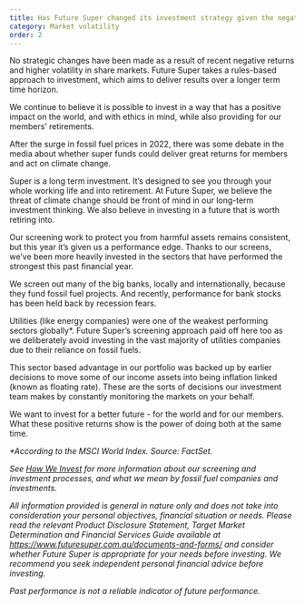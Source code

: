 ```yaml
---
title: Has Future Super changed its investment strategy given the negative returns?
category: Market volatility
order: 2
---
```

No strategic changes have been made as a result of recent negative returns and higher volatility in share markets. Future Super takes a rules-based approach to investment, which aims to deliver results over a longer term time horizon.

We continue to believe it is possible to invest in a way that has a positive impact on the world, and with ethics in mind, while also providing for our members’ retirements. 

After the surge in fossil fuel prices in 2022, there was some debate in the media about whether super funds could deliver great returns for members and act on climate change. 

Super is a long term investment. It’s designed to see you through your whole working life and into retirement. At Future Super, we believe the threat of climate change should be front of mind in our long-term investment thinking. We also believe in investing in a future that is worth retiring into.

Our screening work to protect you from harmful assets remains consistent, but this year it’s given us a performance edge. Thanks to our screens, we’ve been more heavily invested in the sectors that have performed the strongest this past financial year.

We screen out many of the big banks, locally and internationally, because they fund fossil fuel projects. And recently, performance for bank stocks has been held back by recession fears.

Utilities (like energy companies) were one of the weakest performing sectors globally*. Future Super’s screening approach paid off here too as we deliberately avoid investing in the vast majority of utilities companies due to their reliance on fossil fuels. 

This sector based advantage in our portfolio was backed up by earlier decisions to move some of our income assets into being inflation linked (known as floating rate). These are the sorts of decisions our investment team makes by constantly monitoring the markets on your behalf.

We want to invest for a better future - for the world and for our members. What these positive returns show is the power of doing both at the same time. 

*\*According to the MSCI World Index. Source: FactSet.* 

*See [How We Invest](https://www.futuresuper.com.au/how-we-invest/) for more information about our screening and investment processes, and what we mean by fossil fuel companies and investments.*

*All information provided is general in nature only and does not take into consideration your personal objectives, financial situation or needs. Please read the relevant Product Disclosure Statement, Target Market Determination and Financial Services Guide available at https://www.futuresuper.com.au/documents-and-forms/ and consider whether Future Super is appropriate for your needs before investing. We recommend you seek independent personal financial advice before investing.*

*Past performance is not a reliable indicator of future performance.*